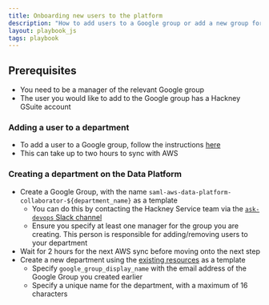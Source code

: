 ```yaml
---
title: Onboarding new users to the platform
description: "How to add users to a Google group or add a new group for a department."
layout: playbook_js
tags: playbook
---
```



## Prerequisites

- You need to be a manager of the relevant Google group
- The user you would like to add to the Google group has a Hackney GSuite account

### Adding a user to a department

- To add a user to a Google group, follow the instructions [here][add_user_google_group]
- This can take up to two hours to sync with AWS

[add_user_google_group]: https://support.google.com/groups/answer/2465464?hl=en

### Creating a department on the Data Platform

- Create a Google Group, with the name `saml-aws-data-platform-collaborator-${department_name}` as a template
  - You can do this by contacting the Hackney Service team via the [`ask-devops` Slack channel][ask_devops_slack]
  - Ensure you specify at least one manager for the group you are creating. This person is responsible for adding/removing
    users to your department
- Wait for 2 hours for the next AWS sync before moving onto the next step
- Create a new department using the [existing resources][department.tf] as a template
  - Specify `google_group_display_name` with the email address of the Google Group you created earlier
  - Specify a unique name for the department, with a maximum of 16 characters

[department.tf]: https://github.com/LBHackney-IT/Data-Platform/blob/main/terraform/05-departments.tf
[ask_devops_slack]: https://hackit-lbh.slack.com/archives/C01FX9ERRSL
